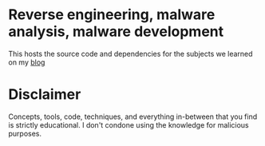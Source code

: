 # Reverse engineering, malware analysis, malware development

This hosts the source code and dependencies for the subjects we learned on my [blog](https://www.arr-n-d.dev)


# Disclaimer
Concepts, tools, code, techniques, and everything in-between that you find is strictly educational. I don't condone using the knowledge for malicious purposes.
